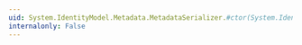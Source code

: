 ```yaml
---
uid: System.IdentityModel.Metadata.MetadataSerializer.#ctor(System.IdentityModel.Selectors.SecurityTokenSerializer)
internalonly: False
---
```

